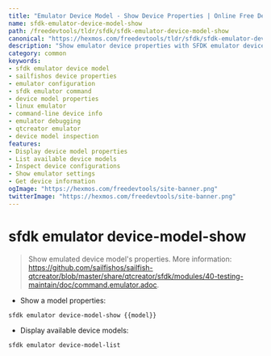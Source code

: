 ```yaml
---
title: "Emulator Device Model - Show Device Properties | Online Free DevTools by Hexmos"
name: sfdk-emulator-device-model-show
path: /freedevtools/tldr/sfdk/sfdk-emulator-device-model-show
canonical: "https://hexmos.com/freedevtools/tldr/sfdk/sfdk-emulator-device-model-show/"
description: "Show emulator device properties with SFDK emulator device-model-show. Inspect device configurations, and debug emulator settings easily. Free online tool, no registration required."
category: common
keywords:
- sfdk emulator device model
- sailfishos device properties
- emulator configuration
- sfdk emulator command
- device model properties
- linux emulator
- command-line device info
- emulator debugging
- qtcreator emulator
- device model inspection
features:
- Display device model properties
- List available device models
- Inspect device configurations
- Show emulator settings
- Get device information
ogImage: "https://hexmos.com/freedevtools/site-banner.png"
twitterImage: "https://hexmos.com/freedevtools/site-banner.png"
---
```


# sfdk emulator device-model-show

> Show emulated device model's properties.
> More information: <https://github.com/sailfishos/sailfish-qtcreator/blob/master/share/qtcreator/sfdk/modules/40-testing-maintain/doc/command.emulator.adoc>.

- Show a model properties:

`sfdk emulator device-model-show {{model}}`

- Display available device models:

`sfdk emulator device-model-list`
